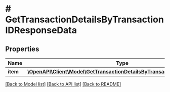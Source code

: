 # # GetTransactionDetailsByTransactionIDResponseData

## Properties

Name | Type | Description | Notes
------------ | ------------- | ------------- | -------------
**item** | [**\OpenAPI\Client\Model\GetTransactionDetailsByTransactionIDResponseItem**](GetTransactionDetailsByTransactionIDResponseItem.md) |  |

[[Back to Model list]](../../README.md#models) [[Back to API list]](../../README.md#endpoints) [[Back to README]](../../README.md)

